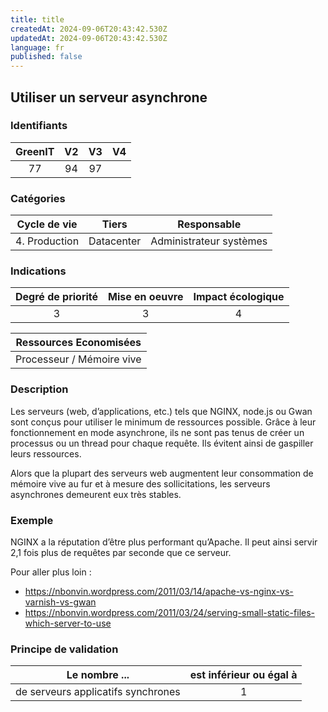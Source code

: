 ```yaml
---
title: title
createdAt: 2024-09-06T20:43:42.530Z
updatedAt: 2024-09-06T20:43:42.530Z
language: fr
published: false
---
```

## Utiliser un serveur asynchrone

### Identifiants

| GreenIT |  V2  |  V3  |  V4  |
|:-------:|:----:|:----:|:----:|
|  77    | 94  | 97  |      |

### Catégories

| Cycle de vie |  Tiers  |  Responsable  |
|:---------:|:----:|:----:|
| 4. Production | Datacenter | Administrateur systèmes |

### Indications

| Degré de priorité |      Mise en oeuvre       |  Impact écologique    |
|:-------------------:|:-------------------------:|:---------------------:|
| 3 | 3 | 4 |

|Ressources Economisées                                      |
|:----------------------------------------------------------:|
|  Processeur / Mémoire vive  |

### Description

Les serveurs (web, d’applications, etc.) tels que NGINX, node.js ou Gwan sont conçus pour utiliser le minimum de ressources possible. Grâce à leur fonctionnement en mode asynchrone, ils ne sont pas tenus de créer un processus ou un thread pour chaque requête. Ils évitent ainsi de gaspiller leurs ressources.

Alors que la plupart des serveurs web augmentent leur consommation de mémoire vive au fur et à mesure des sollicitations, les serveurs asynchrones demeurent eux très stables.

### Exemple

NGINX a la réputation d’être plus performant qu’Apache. Il peut ainsi servir 2,1 fois plus de requêtes par seconde que ce serveur.

Pour aller plus loin :
 - https://nbonvin.wordpress.com/2011/03/14/apache-vs-nginx-vs-varnish-vs-gwan
 - https://nbonvin.wordpress.com/2011/03/24/serving-small-static-files-which-server-to-use


### Principe de validation

| Le nombre ...     | est inférieur ou égal à   |  
|-------------------|:-------------------------:|
| de serveurs applicatifs synchrones  | 1  |
